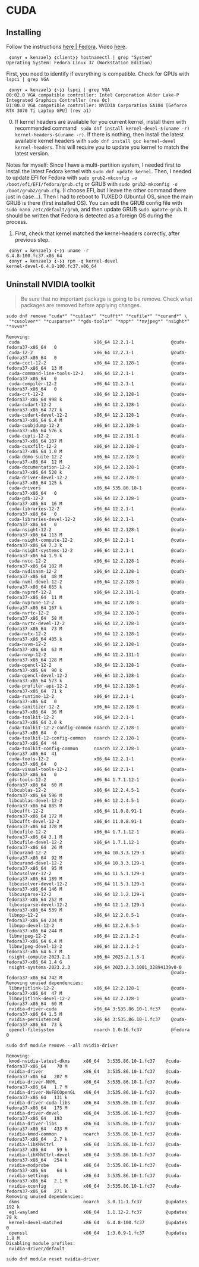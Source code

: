 # CUDA

## Installing

Follow the instructions [here | Fedora](https://docs.nvidia.com/cuda/cuda-installation-guide-linux/index.html#fedora). Video [here](https://youtu.be/lN2q-KIbYE4).

```shell
 ❮onyr ★ kenzael❯ ❮client❯❯ hostnamectl | grep "System"
Operating System: Fedora Linux 37 (Workstation Edition)
```

First, you need to identify if everything is compatible. Check for GPUs with `lspci | grep VGA`

```shell
 ❮onyr ★ kenzael❯ ❮~❯❯ lspci | grep VGA
00:02.0 VGA compatible controller: Intel Corporation Alder Lake-P Integrated Graphics Controller (rev 0c)
01:00.0 VGA compatible controller: NVIDIA Corporation GA104 [Geforce RTX 3070 Ti Laptop GPU] (rev a1)
```

0. If kernel headers are available for you current kernel, install them with recommended command ` sudo dnf install kernel-devel-$(uname -r) kernel-headers-$(uname -r)`. If there is nothing, then install the latest available kernel headers with  `sudo dnf install gcc kernel-devel kernel-headers`. This will require you to update you kernel to match the latest version.

Notes for myself: Since I have a multi-partition system, I needed first to install the latest Fedora kernel with `sudo dnf update kernel`. Then, I needed to update EFI for Fedora with `sudo grub2-mkconfig -o /boot/efi/EFI/fedora/grub.cfg` or GRUB with `sudo grub2-mkconfig -o /boot/grub2/grub.cfg`. (I choose EFI, but I leave the other command there just in case...). Then I had to reboot to TUXEDO (Ubuntu) OS, since the main GRUB is there (first installed OS). You can edit the GRUB config file with `sudo nano /etc/default/grub`, and then update GRUB `sudo update-grub`. It should be written that Fedora is detected as a foreign OS during the process.

1. First, check that kernel matched the kernel-headers correctly, after previous step.

```shell
 ❮onyr ★ kenzael❯ ❮~❯❯ uname -r
6.4.8-100.fc37.x86_64
 ❮onyr ★ kenzael❯ ❮~❯❯ rpm -q kernel-devel
kernel-devel-6.4.8-100.fc37.x86_64
```



## Uninstall NVIDIA toolkit

> Be sure that no important package is going to be remove. Check what packages are removed before applying changes.

```
sudo dnf remove "cuda*" "*cublas*" "*cufft*" "*cufile*" "*curand*" \
 "*cusolver*" "*cusparse*" "*gds-tools*" "*npp*" "*nvjpeg*" "nsight*" "*nvvm*"
```

```shell
Removing:
 cuda                            x86_64 12.2.1-1              @cuda-fedora37-x86_64   0  
 cuda-12-2                       x86_64 12.2.1-1              @cuda-fedora37-x86_64   0  
 cuda-cccl-12-2                  x86_64 12.2.128-1            @cuda-fedora37-x86_64  13 M
 cuda-command-line-tools-12-2    x86_64 12.2.1-1              @cuda-fedora37-x86_64   0  
 cuda-compiler-12-2              x86_64 12.2.1-1              @cuda-fedora37-x86_64   0  
 cuda-crt-12-2                   x86_64 12.2.128-1            @cuda-fedora37-x86_64 998 k
 cuda-cudart-12-2                x86_64 12.2.128-1            @cuda-fedora37-x86_64 727 k
 cuda-cudart-devel-12-2          x86_64 12.2.128-1            @cuda-fedora37-x86_64 6.4 M
 cuda-cuobjdump-12-2             x86_64 12.2.128-1            @cuda-fedora37-x86_64 576 k
 cuda-cupti-12-2                 x86_64 12.2.131-1            @cuda-fedora37-x86_64 107 M
 cuda-cuxxfilt-12-2              x86_64 12.2.128-1            @cuda-fedora37-x86_64 1.0 M
 cuda-demo-suite-12-2            x86_64 12.2.128-1            @cuda-fedora37-x86_64  12 M
 cuda-documentation-12-2         x86_64 12.2.128-1            @cuda-fedora37-x86_64 520 k
 cuda-driver-devel-12-2          x86_64 12.2.128-1            @cuda-fedora37-x86_64 125 k
 cuda-drivers                    x86_64 535.86.10-1           @cuda-fedora37-x86_64   0  
 cuda-gdb-12-2                   x86_64 12.2.128-1            @cuda-fedora37-x86_64  16 M
 cuda-libraries-12-2             x86_64 12.2.1-1              @cuda-fedora37-x86_64   0  
 cuda-libraries-devel-12-2       x86_64 12.2.1-1              @cuda-fedora37-x86_64   0  
 cuda-nsight-12-2                x86_64 12.2.128-1            @cuda-fedora37-x86_64 113 M
 cuda-nsight-compute-12-2        x86_64 12.2.1-1              @cuda-fedora37-x86_64 7.3 k
 cuda-nsight-systems-12-2        x86_64 12.2.1-1              @cuda-fedora37-x86_64 1.9 k
 cuda-nvcc-12-2                  x86_64 12.2.128-1            @cuda-fedora37-x86_64 182 M
 cuda-nvdisasm-12-2              x86_64 12.2.128-1            @cuda-fedora37-x86_64  48 M
 cuda-nvml-devel-12-2            x86_64 12.2.128-1            @cuda-fedora37-x86_64 655 k
 cuda-nvprof-12-2                x86_64 12.2.131-1            @cuda-fedora37-x86_64  11 M
 cuda-nvprune-12-2               x86_64 12.2.128-1            @cuda-fedora37-x86_64 167 k
 cuda-nvrtc-12-2                 x86_64 12.2.128-1            @cuda-fedora37-x86_64  58 M
 cuda-nvrtc-devel-12-2           x86_64 12.2.128-1            @cuda-fedora37-x86_64  73 M
 cuda-nvtx-12-2                  x86_64 12.2.128-1            @cuda-fedora37-x86_64 405 k
 cuda-nvvm-12-2                  x86_64 12.2.128-1            @cuda-fedora37-x86_64  63 M
 cuda-nvvp-12-2                  x86_64 12.2.131-1            @cuda-fedora37-x86_64 128 M
 cuda-opencl-12-2                x86_64 12.2.128-1            @cuda-fedora37-x86_64  90 k
 cuda-opencl-devel-12-2          x86_64 12.2.128-1            @cuda-fedora37-x86_64 573 k
 cuda-profiler-api-12-2          x86_64 12.2.128-1            @cuda-fedora37-x86_64  71 k
 cuda-runtime-12-2               x86_64 12.2.1-1              @cuda-fedora37-x86_64   0  
 cuda-sanitizer-12-2             x86_64 12.2.128-1            @cuda-fedora37-x86_64  36 M
 cuda-toolkit-12-2               x86_64 12.2.1-1              @cuda-fedora37-x86_64 3.0 k
 cuda-toolkit-12-2-config-common noarch 12.2.128-1            @cuda-fedora37-x86_64   0  
 cuda-toolkit-12-config-common   noarch 12.2.128-1            @cuda-fedora37-x86_64  44  
 cuda-toolkit-config-common      noarch 12.2.128-1            @cuda-fedora37-x86_64  41  
 cuda-tools-12-2                 x86_64 12.2.1-1              @cuda-fedora37-x86_64   0  
 cuda-visual-tools-12-2          x86_64 12.2.1-1              @cuda-fedora37-x86_64   0  
 gds-tools-12-2                  x86_64 1.7.1.12-1            @cuda-fedora37-x86_64  60 M
 libcublas-12-2                  x86_64 12.2.4.5-1            @cuda-fedora37-x86_64 596 M
 libcublas-devel-12-2            x86_64 12.2.4.5-1            @cuda-fedora37-x86_64 885 M
 libcufft-12-2                   x86_64 11.0.8.91-1           @cuda-fedora37-x86_64 172 M
 libcufft-devel-12-2             x86_64 11.0.8.91-1           @cuda-fedora37-x86_64 378 M
 libcufile-12-2                  x86_64 1.7.1.12-1            @cuda-fedora37-x86_64 3.1 M
 libcufile-devel-12-2            x86_64 1.7.1.12-1            @cuda-fedora37-x86_64  26 M
 libcurand-12-2                  x86_64 10.3.3.129-1          @cuda-fedora37-x86_64  92 M
 libcurand-devel-12-2            x86_64 10.3.3.129-1          @cuda-fedora37-x86_64  95 M
 libcusolver-12-2                x86_64 11.5.1.129-1          @cuda-fedora37-x86_64 189 M
 libcusolver-devel-12-2          x86_64 11.5.1.129-1          @cuda-fedora37-x86_64 146 M
 libcusparse-12-2                x86_64 12.1.2.129-1          @cuda-fedora37-x86_64 252 M
 libcusparse-devel-12-2          x86_64 12.1.2.129-1          @cuda-fedora37-x86_64 539 M
 libnpp-12-2                     x86_64 12.2.0.5-1            @cuda-fedora37-x86_64 234 M
 libnpp-devel-12-2               x86_64 12.2.0.5-1            @cuda-fedora37-x86_64 244 M
 libnvjpeg-12-2                  x86_64 12.2.1.2-1            @cuda-fedora37-x86_64 6.4 M
 libnvjpeg-devel-12-2            x86_64 12.2.1.2-1            @cuda-fedora37-x86_64 6.7 M
 nsight-compute-2023.2.1         x86_64 2023.2.1.3-1          @cuda-fedora37-x86_64 1.4 G
 nsight-systems-2023.2.3         x86_64 2023.2.3.1001_32894139v0-0
                                                              @cuda-fedora37-x86_64 742 M
Removing unused dependencies:
 libnvjitlink-12-2               x86_64 12.2.128-1            @cuda-fedora37-x86_64  47 M
 libnvjitlink-devel-12-2         x86_64 12.2.128-1            @cuda-fedora37-x86_64  60 M
 nvidia-driver-cuda              x86_64 3:535.86.10-1.fc37    @cuda-fedora37-x86_64 1.5 M
 nvidia-persistenced             x86_64 3:535.86.10-1.fc37    @cuda-fedora37-x86_64  73 k
 opencl-filesystem               noarch 1.0-16.fc37           @fedora                 0  

```

```
sudo dnf module remove --all nvidia-driver
```

```shell
Removing:
 kmod-nvidia-latest-dkms     x86_64   3:535.86.10-1.fc37    @cuda-fedora37-x86_64    70 M
 nvidia-driver               x86_64   3:535.86.10-1.fc37    @cuda-fedora37-x86_64   207 M
 nvidia-driver-NVML          x86_64   3:535.86.10-1.fc37    @cuda-fedora37-x86_64   1.7 M
 nvidia-driver-NvFBCOpenGL   x86_64   3:535.86.10-1.fc37    @cuda-fedora37-x86_64   131 k
 nvidia-driver-cuda-libs     x86_64   3:535.86.10-1.fc37    @cuda-fedora37-x86_64   175 M
 nvidia-driver-devel         x86_64   3:535.86.10-1.fc37    @cuda-fedora37-x86_64   193  
 nvidia-driver-libs          x86_64   3:535.86.10-1.fc37    @cuda-fedora37-x86_64   433 M
 nvidia-kmod-common          noarch   3:535.86.10-1.fc37    @cuda-fedora37-x86_64   2.7 k
 nvidia-libXNVCtrl           x86_64   3:535.86.10-1.fc37    @cuda-fedora37-x86_64    59 k
 nvidia-libXNVCtrl-devel     x86_64   3:535.86.10-1.fc37    @cuda-fedora37-x86_64   254 k
 nvidia-modprobe             x86_64   3:535.86.10-1.fc37    @cuda-fedora37-x86_64    64 k
 nvidia-settings             x86_64   3:535.86.10-1.fc37    @cuda-fedora37-x86_64   2.1 M
 nvidia-xconfig              x86_64   3:535.86.10-1.fc37    @cuda-fedora37-x86_64   271 k
Removing unused dependencies:
 dkms                        noarch   3.0.11-1.fc37         @updates                192 k
 egl-wayland                 x86_64   1.1.12-2.fc37         @updates                 79 k
 kernel-devel-matched        x86_64   6.4.8-100.fc37        @updates                  0  
 openssl                     x86_64   1:3.0.9-1.fc37        @updates                1.8 M
Disabling module profiles:
 nvidia-driver/default 
```

```
sudo dnf module reset nvidia-driver
```
